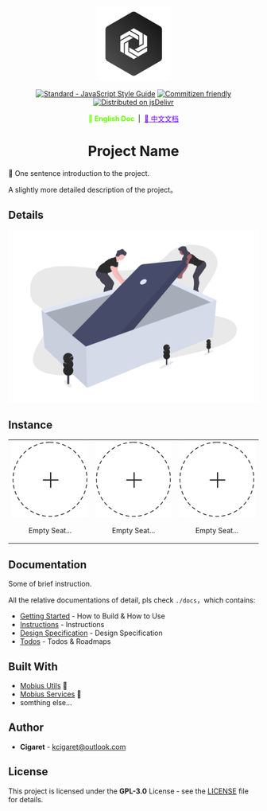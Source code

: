 <p align="center">
  <a href="#" target="_blank" rel="noopener noreferrer">
    <img width="150" src="./public/assets/thoughts-daily.jpg" alt="Thoughts Daily Logo"/>
  </a>
</p>

<p align="center">
  <a href="https://standardjs.com"><img src="https://img.shields.io/badge/code_style-standard-brightgreen.svg" alt="Standard - JavaScript Style Guide"></a>
  <a href="http://commitizen.github.io/cz-cli/"><img src="https://img.shields.io/badge/commitizen-friendly-brightgreen.svg" alt="Commitizen friendly"></a>
  <a href="https://www.jsdelivr.com/package/gh/we-mobius/mobius-ui"><img src="https://data.jsdelivr.com/v1/package/gh/we-mobius/mobius-ui/badge" alt="Distributed on jsDelivr"></a>
</p>

<p align="center">
  <span style="font-weight: bold; color: hsla(96, 100%, 50%, 100%);">📜 English Doc </span>
  &nbsp;|&nbsp;
  <a href="./docs/readme_zh.md" style="color: hsla(264, 100%, 50%, 100%);">📜 中文文档</a>
</p>

<h1 align="center">Project Name</h1>

🎨 One sentence introduction to the project.

A slightly more detailed description of the project。

## Details

![details of product](./public/assets/details.png)

## Instance

<table>
  <tbody>
    <tr>
      <td align="center" valign="middle">
        <a href="#Instance" target="_blank">
          <img width='1000px' src="./public/assets/empty-seat.png"/>
        </a>
        <p style="width: 100%; text-align: center;">Empty Seat...</p>
      </td>
      <td align="center" valign="middle">
        <a href="#Instance" target="_blank">
          <img width="1000px" src="./public/assets/empty-seat.png"/>
        </a>
        <p style="width: 100%; text-align: center;">Empty Seat...</p>
      </td>
      <td align="center" valign="middle">
        <a href="#Instance" target="_blank">
          <img width="1000px" src="./public/assets/empty-seat.png"/>
        </a>
        <p style="width: 100%; text-align: center;">Empty Seat...</p>
      </td>
    </tr>
  </tbody>
</table>

## Documentation

Some of brief instruction.

All the relative documentations of detail, pls check `./docs`，which contains:

- [Getting Started](./docs/getting_started.md) - How to Build & How to Use
- [Instructions](./docs/instructions.md) - Instructions
- [Design Specification](./docs/design_specification.md) - Design Specification
- [Todos](./docs/todos.md) - Todos & Roadmaps

## Built With

- [Mobius Utils](https://github.com/we-mobius/mobius-utils) 🤞
- [Mobius Services](https://github.com/we-mobius/mobius-services) 🤞
- somthing else...

## Author

- **Cigaret** - kcigaret@outlook.com

## License

This project is licensed under the **GPL-3.0** License - see the [LICENSE](LICENSE) file for details.

